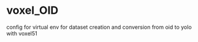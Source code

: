 # voxel_OID
config for virtual env for dataset creation and conversion from oid to yolo with voxel51
